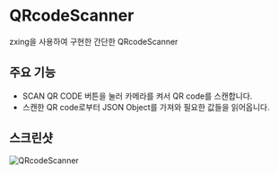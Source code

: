 # QRcodeScanner

zxing을 사용하여 구현한 간단한 QRcodeScanner



## 주요 기능

- SCAN QR CODE 버튼을 눌러 카메라를 켜서 QR code를 스캔합니다.
- 스캔한 QR code로부터 JSON Object를 가져와 필요한 값들을 읽어옵니다.



## 스크린샷

![QRcodeScanner](https://user-images.githubusercontent.com/24909656/86219169-c44f5280-bbbc-11ea-88e8-0135e78ee9ed.png)

